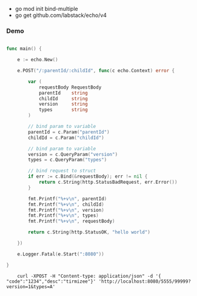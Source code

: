 
- go mod init bind-multiple
- go get github.com/labstack/echo/v4

### Demo


```go

func main() {

	e := echo.New()

	e.POST("/:parentId/:childId", func(c echo.Context) error {

		var (
			requestBody RequestBody
			parentId    string
			childId     string
			version     string
			types       string
		)

		// bind param to variable
		parentId = c.Param("parentId")
		childId = c.Param("childId")

		// bind param to variable
		version = c.QueryParam("version")
		types = c.QueryParam("types")

		// bind request to struct
		if err := c.Bind(&requestBody); err != nil {
			return c.String(http.StatusBadRequest, err.Error())
		}

		fmt.Printf("%+v\n", parentId)
		fmt.Printf("%+v\n", childId)
		fmt.Printf("%+v\n", version)
		fmt.Printf("%+v\n", types)
		fmt.Printf("%+v\n", requestBody)

		return c.String(http.StatusOK, "hello world")

	})

	e.Logger.Fatal(e.Start(":8080"))

}

```

        curl -XPOST -H "Content-type: application/json" -d '{ "code":"1234","desc":"tirmizee"}' 'http://localhost:8080/5555/99999?version=1&types=A'
